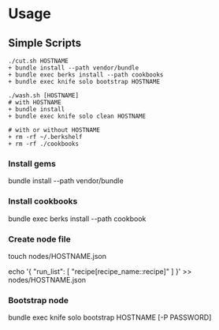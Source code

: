 # Usage

## Simple Scripts

    ./cut.sh HOSTNAME
    + bundle install --path vendor/bundle
    + bundle exec berks install --path cookbooks
    + bundle exec knife solo bootstrap HOSTNAME

    ./wash.sh [HOSTNAME]
    # with HOSTNAME
    + bundle install
    + bundle exec knife solo clean HOSTNAME

    # with or without HOSTNAME
    + rm -rf ~/.berkshelf
    + rm -rf ./cookbooks

### Install gems

   bundle install --path vendor/bundle

### Install cookbooks

   bundle exec berks install --path cookbook

### Create node file

   touch nodes/HOSTNAME.json

   echo '{ "run_list": [ "recipe[recipe_name::recipe]" ] }' >> nodes/HOSTNAME.json

### Bootstrap node

   bundle exec knife solo bootstrap HOSTNAME [-P PASSWORD]

